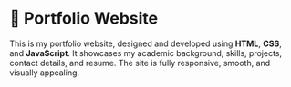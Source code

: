 # 💼 Portfolio Website 

This is my portfolio website, designed and developed using **HTML**, **CSS**, and **JavaScript**. It showcases my academic background, skills, projects, contact details, and resume. The site is fully responsive, smooth, and visually appealing.
